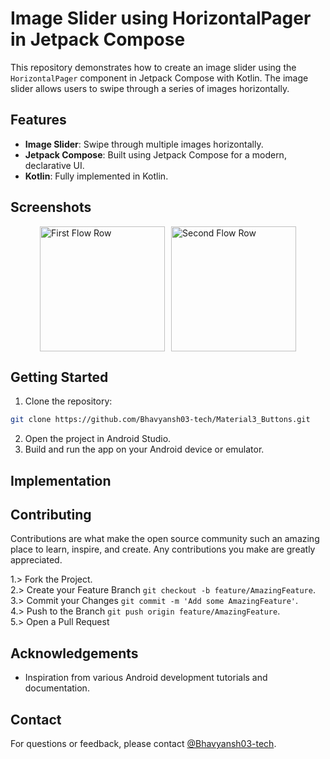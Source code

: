 # Image Slider using HorizontalPager in Jetpack Compose

This repository demonstrates how to create an image slider using the `HorizontalPager` component in Jetpack Compose with Kotlin. The image slider allows users to swipe through a series of images horizontally.

## Features

- **Image Slider**: Swipe through multiple images horizontally.
- **Jetpack Compose**: Built using Jetpack Compose for a modern, declarative UI.
- **Kotlin**: Fully implemented in Kotlin.

## Screenshots

<div style="display: flex; justify-content: center; align-items: center;">
    <img src="https://github.com/Bhavyansh03-tech/Image_Slider/assets/96388594/55f9c7b6-e2af-4432-bda4-7c81a9b7696c" alt="First Flow Row" style="width: 200px; height: auto; margin-right: 10px;">
    <img src="https://github.com/Bhavyansh03-tech/Image_Slider/assets/96388594/a2c93fe6-d29d-4ec9-8164-b10a31b4dabb" alt="Second Flow Row" style="width: 200px; height: auto;">
</div>

## Getting Started

1. Clone the repository:

```bash
git clone https://github.com/Bhavyansh03-tech/Material3_Buttons.git
```

2. Open the project in Android Studio.
3. Build and run the app on your Android device or emulator.


## Implementation

## Contributing

Contributions are what make the open source community such an amazing place to learn, inspire, and create. Any contributions you make are greatly appreciated.

1.> Fork the Project.\
2.> Create your Feature Branch `git checkout -b feature/AmazingFeature`.\
3.> Commit your Changes `git commit -m 'Add some AmazingFeature'`.\
4.> Push to the Branch `git push origin feature/AmazingFeature`.\
5.> Open a Pull Request

## Acknowledgements

- Inspiration from various Android development tutorials and documentation.
## Contact

For questions or feedback, please contact [@Bhavyansh03-tech](https://github.com/Bhavyansh03-tech).
